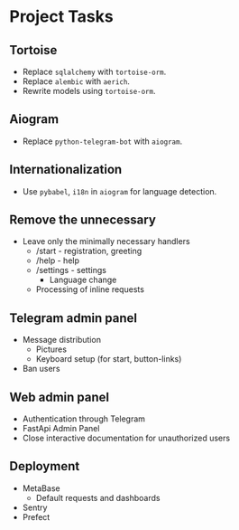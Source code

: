 # Project Tasks

## Tortoise

- Replace `sqlalchemy` with `tortoise-orm`.
- Replace `alembic` with `aerich`.
- Rewrite models using `tortoise-orm`.

## Aiogram

- Replace `python-telegram-bot` with `aiogram`.

## Internationalization

- Use `pybabel`, `i18n` in `aiogram` for language detection.

## Remove the unnecessary

- Leave only the minimally necessary handlers
  - /start - registration, greeting
  - /help - help
  - /settings - settings
    - Language change
  - Processing of inline requests

## Telegram admin panel

- Message distribution
  - Pictures
  - Keyboard setup (for start, button-links)
- Ban users

## Web admin panel

- Authentication through Telegram
- FastApi Admin Panel
- Close interactive documentation for unauthorized users

## Deployment

- MetaBase
  - Default requests and dashboards
- Sentry
- Prefect